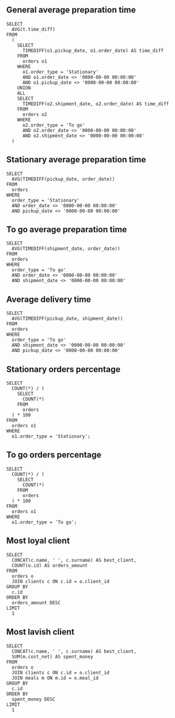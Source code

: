 ## General average preparation time

```
SELECT
  AVG(t.time_diff)
FROM
  (
    SELECT
      TIMEDIFF(o1.pickup_date, o1.order_date) AS time_diff
    FROM
      orders o1
    WHERE
      o1.order_type = 'Stationary'
      AND o1.order_date <> '0000-00-00 00:00:00'
      AND o1.pickup_date <> '0000-00-00 00:00:00'
    UNION
    ALL
    SELECT
      TIMEDIFF(o2.shipment_date, o2.order_date) AS time_diff
    FROM
      orders o2
    WHERE
      o2.order_type = 'To go'
      AND o2.order_date <> '0000-00-00 00:00:00'
      AND o2.shipment_date <> '0000-00-00 00:00:00'
  )
```

## Stationary average preparation time

```
SELECT
  AVG(TIMEDIFF(pickup_date, order_date))
FROM
  orders
WHERE
  order_type = 'Stationary'
  AND order_date <> '0000-00-00 00:00:00'
  AND pickup_date <> '0000-00-00 00:00:00'
```

## To go average preparation time

```
SELECT
  AVG(TIMEDIFF(shipment_date, order_date))
FROM
  orders
WHERE
  order_type = 'To go'
  AND order_date <> '0000-00-00 00:00:00'
  AND shipment_date <> '0000-00-00 00:00:00'
```

## Average delivery time

```
SELECT
  AVG(TIMEDIFF(pickup_date, shipment_date))
FROM
  orders
WHERE
  order_type = 'To go'
  AND shipment_date <> '0000-00-00 00:00:00'
  AND pickup_date <> '0000-00-00 00:00:00'
```

## Stationary orders percentage

```
SELECT
  COUNT(*) / (
    SELECT
      COUNT(*)
    FROM
      orders
  ) * 100
FROM
  orders o1
WHERE
  o1.order_type = 'Stationary';
```

## To go orders percentage

```
SELECT
  COUNT(*) / (
    SELECT
      COUNT(*)
    FROM
      orders
  ) * 100
FROM
  orders o1
WHERE
  o1.order_type = 'To go';
```

## Most loyal client

```
SELECT
  CONCAT(c.name, ' ', c.surname) AS best_client,
  COUNT(o.id) AS orders_amount
FROM
  orders o
  JOIN clients c ON c.id = o.client_id
GROUP BY
  c.id
ORDER BY
  orders_amount DESC
LIMIT
  1
```

## Most lavish client

```
SELECT
  CONCAT(c.name, ' ', c.surname) AS best_client,
  SUM(m.cost_net) AS spent_money
FROM
  orders o
  JOIN clients c ON c.id = o.client_id
  JOIN meals m ON m.id = o.meal_id
GROUP BY
  c.id
ORDER BY
  spent_money DESC
LIMIT
  1
```
